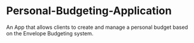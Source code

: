 # Personal-Budgeting-Application
An App that allows clients to create and manage a personal budget based on the Envelope Budgeting system.
